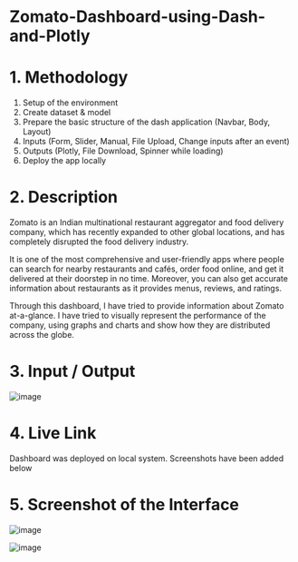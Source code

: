 # Zomato-Dashboard-using-Dash-and-Plotly

# 1. Methodology
1. Setup of the environment
2. Create dataset & model
3. Prepare the basic structure of the dash application (Navbar, Body, Layout)
4. Inputs (Form, Slider, Manual, File Upload, Change inputs after an event)
5. Outputs (Plotly, File Download, Spinner while loading)
6. Deploy the app locally

# 2. Description
Zomato is an Indian multinational restaurant aggregator and food delivery company, which has recently expanded to other global locations, and has completely disrupted the food delivery industry.

It is one of the most comprehensive and user-friendly apps where people can search for nearby restaurants and cafés, order food online, and get it delivered at their doorstep in no time. Moreover, you can also get accurate information about restaurants as it provides menus, reviews, and ratings.

Through this dashboard, I have tried to provide information about Zomato at-a-glance. I have tried to visually represent the performance of the company, using graphs and charts and show how they are distributed across the globe.

# 3. Input / Output
![image](https://user-images.githubusercontent.com/63409349/208239053-fdc9b31b-f92c-49dc-84f4-26e0a8d95d6b.png)

# 4. Live Link
Dashboard was deployed on local system. Screenshots have been added below

# 5. Screenshot of the Interface
![image](https://user-images.githubusercontent.com/63409349/146766909-8cc61cfe-78e9-40b5-8806-82a8c37928cc.png)

![image](https://user-images.githubusercontent.com/63409349/146767118-043b471e-84c9-471d-bc07-902e0df179fd.png)
